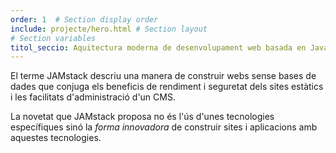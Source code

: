 ```yaml
---
order: 1  # Section display order
include: projecte/hero.html # Section layout
# Section variables
titol_seccio: Aquitectura moderna de desenvolupament web basada en JavaScript, APIs reutilitzables i Markup creat prèviament
---
```

El terme JAMstack descriu una manera de construir webs sense bases de dades que conjuga els beneficis de rendiment i seguretat dels sites estàtics i les facilitats d'administració d'un CMS.

La novetat que JAMstack proposa no és l'ús d'unes tecnologies específiques sinó la *forma innovadora* de construir sites i aplicacions amb aquestes tecnologies.
